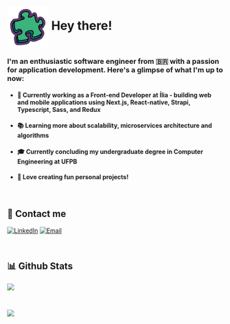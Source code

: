 <h1><img align="center" src='./assets/puzzle-icon.svg' width=96> Hey there!</h1>

### I'm an enthusiastic software engineer from 🇧🇷 with a passion for application development. Here's a glimpse of what I'm up to now:


- #### 💼 Currently working as a Front-end Developer at Ília - building web and mobile applications using Next.js, React-native, Strapi, Typescript, Sass, and Redux

- #### 📚 Learning more about scalability, microservices architecture and algorithms

- #### 🎓 Currently concluding my undergraduate degree in **Computer Engineering at UFPB**

- #### 🤖 Love creating fun personal projects!

<br>


## 👾 Contact me
[![LinkedIn](https://img.shields.io/badge/LinkedIn-0077B5?style=for-the-badge&logo=linkedin&logoColor=white)](https://linkedin.com/in/https://www.linkedin.com/in/lucasmsa/) 
[![Email](https://img.shields.io/badge/Gmail-D14836?style=for-the-badge&logo=gmail&logoColor=white)](https://linkedin.com/in/https://www.linkedin.com/in/lucasmsa/) 


<br>

## 📊 Github Stats 
<p align="left">
  <img height="220em" src="https://github-readme-stats.vercel.app/api?username=lucasmsa&show_icons=true&theme=tokyonight" align = "center"/>
</p>

<br/>

[![](https://visitcount.itsvg.in/api?id=lucasmsa&icon=8&color=6)](https://visitcount.itsvg.in)
